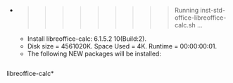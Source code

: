 * >>>>>>>>> Running inst-std-office-libreoffice-calc.sh ...
  * Install libreoffice-calc: 6.1.5.2 10(Build:2).
  * Disk size = 4561020K. Space Used = 4K. Runtime = 00:00:00:01.
  * The following NEW packages will be installed:
  ```bash
libreoffice-calc*
  ```
